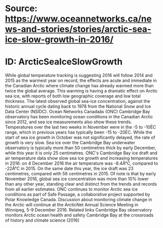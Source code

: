 # Source: https://www.oceannetworks.ca/news-and-stories/stories/arctic-sea-ice-slow-growth-in-2016/
# ID: ArcticSeaIceSlowGrowth

While global temperature tracking is suggesting 2016 will follow 2014 and 2015 as the warmest year on record, the effects are acute and immediate in the Canadian Arctic where climate change has already warmed more than twice the global average.
This warming is having a dramatic effect on Arctic sea ice, with reports of both low geographic coverage and low total thickness.
The latest observed global sea-ice concentration, against the historic annual cycle dating back to 1978 from the National Snow and Ice Data Center (NSIDC).
Ocean Networks Canadaâs (ONC) Cambridge Bay observatory has been monitoring ocean conditions in the Canadian Arctic since 2012, and sea ice measurements also show these trends. Temperatures over the last two weeks in November were in the -5 to -10ËC range, which in previous years has typically been -15 to -20ËC.
While the start of sea ice growth in October was not significantly delayed, the rate of growth is very slow. Sea ice over the Cambridge Bay underwater observatory is typically more than 50 centimetres thick by early December, while this year it is only 25 centimetres.
ONC's Cambridge Bay ice draft and air temperature data show slow sea ice growth and increasing temperatures in 2016: on 4 December 2016 the air temperature was -8.4Â°C, compared to -22Â°C in 2015. On the same date this year, the ice draft was 23 centimetres, compared with 56 centimetres in 2015.
Of note is that by early November 2016, global sea ice concentration was more than 10% lower than any other year, standing clear and distinct from the trends and records from all earlier estimates.
ONC continues to monitor Arctic sea ice conditions as part of Safe Passage, a collaborative project supported by Polar Knowledge Canada. Discussion about monitoring climate change in the Arctic will continue at the ArcticNet Annual Science Meeting in Winnipeg, 5-9 December 2016.
Related links
Cambridge Bay observatory monitors Arctic ocean health and safety
Cambridge Bay at the crossroads of history and climate science (2016)